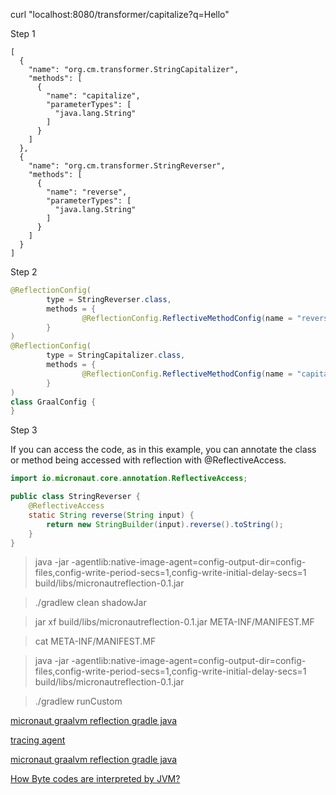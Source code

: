 curl "localhost:8080/transformer/capitalize?q=Hello"

Step 1

```
[
  {
    "name": "org.cm.transformer.StringCapitalizer",
    "methods": [
      {
        "name": "capitalize",
        "parameterTypes": [
          "java.lang.String"
        ]
      }
    ]
  },
  {
    "name": "org.cm.transformer.StringReverser",
    "methods": [
      {
        "name": "reverse",
        "parameterTypes": [
          "java.lang.String"
        ]
      }
    ]
  }
]
```

Step 2

```java
@ReflectionConfig(
        type = StringReverser.class,
        methods = {
                @ReflectionConfig.ReflectiveMethodConfig(name = "reverse", parameterTypes = {String.class})
        }
)
@ReflectionConfig(
        type = StringCapitalizer.class,
        methods = {
                @ReflectionConfig.ReflectiveMethodConfig(name = "capitalize", parameterTypes = {String.class})
        }
)
class GraalConfig {
}
```

Step 3

If you can access the code, as in this example, you can annotate the class or method being accessed with reflection with @ReflectiveAccess.

```java
import io.micronaut.core.annotation.ReflectiveAccess;

public class StringReverser {
    @ReflectiveAccess 
    static String reverse(String input) {
        return new StringBuilder(input).reverse().toString();
    }
}
```

> java -jar -agentlib:native-image-agent=config-output-dir=config-files,config-write-period-secs=1,config-write-initial-delay-secs=1 build/libs/micronautreflection-0.1.jar

> ./gradlew clean shadowJar


> jar xf build/libs/micronautreflection-0.1.jar META-INF/MANIFEST.MF 

> cat META-INF/MANIFEST.MF

> java -jar -agentlib:native-image-agent=config-output-dir=config-files,config-write-period-secs=1,config-write-initial-delay-secs=1 build/libs/micronautreflection-0.1.jar

>  ./gradlew runCustom

[micronaut graalvm reflection gradle java](https://guides.micronaut.io/latest/micronaut-graalvm-reflection-gradle-java.html)

[tracing agent](https://www.graalvm.org/latest/reference-manual/native-image/metadata/AutomaticMetadataCollection/#tracing-agent)

[micronaut graalvm reflection gradle java](https://guides.micronaut.io/latest/micronaut-graalvm-reflection-gradle-java.html)

[How Byte codes are interpreted by JVM?](https://www.linkedin.com/pulse/how-byte-codes-interpreted-jvm-c-m-abdullah-khan/?trackingId=E%2FS55JJr7mKpHhBIul8gsg%3D%3D)